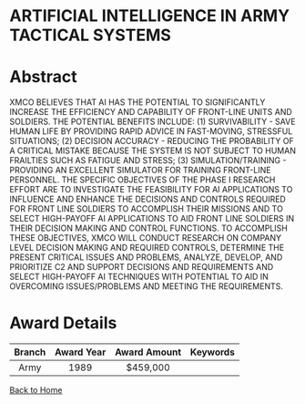 
ARTIFICIAL INTELLIGENCE IN ARMY TACTICAL SYSTEMS
================================================

# Abstract


XMCO BELIEVES THAT AI HAS THE POTENTIAL TO SIGNIFICANTLY INCREASE THE EFFICIENCY AND CAPABILITY OF FRONT-LINE UNITS AND SOLDIERS. THE POTENTIAL BENEFITS INCLUDE: (1) SURVIVABILITY - SAVE HUMAN LIFE BY PROVIDING RAPID ADVICE IN FAST-MOVING, STRESSFUL SITUATIONS; (2) DECISION ACCURACY - REDUCING THE PROBABILITY OF A CRITICAL MISTAKE BECAUSE THE SYSTEM IS NOT SUBJECT TO HUMAN FRAILTIES SUCH AS FATIGUE AND STRESS; (3) SIMULATION/TRAINING - PROVIDING AN EXCELLENT SIMULATOR FOR TRAINING FRONT-LINE PERSONNEL. THE SPECIFIC OBJECTIVES OF THE PHASE I RESEARCH EFFORT ARE TO INVESTIGATE THE FEASIBILITY FOR AI APPLICATIONS TO INFLUENCE AND ENHANCE THE DECISIONS AND CONTROLS REQUIRED FOR FRONT LINE SOLDIERS TO ACCOMPLISH THEIR MISSIONS AND TO SELECT HIGH-PAYOFF AI APPLICATIONS TO AID FRONT LINE SOLDIERS IN THEIR DECISION MAKING AND CONTROL FUNCTIONS. TO ACCOMPLISH THESE OBJECTIVES, XMCO WILL CONDUCT RESEARCH ON COMPANY LEVEL DECISION MAKING AND REQUIRED CONTROLS, DETERMINE THE PRESENT CRITICAL ISSUES AND PROBLEMS, ANALYZE, DEVELOP, AND PRIORITIZE C2 AND SUPPORT DECISIONS AND REQUIREMENTS AND SELECT HIGH-PAYOFF AI TECHNIQUES WITH POTENTIAL TO AID IN OVERCOMING ISSUES/PROBLEMS AND MEETING THE REQUIREMENTS.  

# Award Details

|Branch|Award Year|Award Amount|Keywords|
| :---: | :---: | :---: | :---: |
|Army|1989|$459,000||
  
  


[Back to Home](https://github.com/chrischow/dod_sbir_awards/Reports/CC/#940)